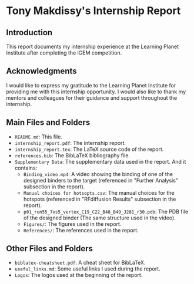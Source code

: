 # Tony Makdissy's Internship Report

## Introduction

This report documents my internship experience at the Learning Planet Institute after completing the iGEM competition.

## Acknowledgments

I would like to express my gratitude to the Learning Planet Institute for providing me with this internship opportunity. I would also like to thank my mentors and colleagues for their guidance and support throughout the internship.

## Main Files and Folders

- `README.md`: This file.
- `internship_report.pdf`: The internship report.
- `internship_report.tex`: The LaTeX source code of the report.
- `references.bib`: The BibLaTeX bibliography file.
- `Supplementary Data`: The supplementary data used in the report. And it contains:
  - `Binding_video.mp4`: A video showing the binding of one of the designed binders to the target (referenced in "Further Analysis" subsection in the report).
  - `Manual choices for hotsopts.csv`: The manual choices for the hotspots (referenced in "RFdiffusion Results" subsection in the report).
  - `p01_run55_7vs5_vertex_C19_C22_B48_B49_J281_r30.pdb`: The PDB file of the designed binder (The same structure used in the video).
  - `Figures/`: The figures used in the report.
  - `References/`: The references used in the report.

## Other Files and Folders

- `biblatex-cheatsheet.pdf`: A cheat sheet for BibLaTeX.
- `useful_links.md`: Some useful links I used during the report.
- `Logos`: The logos used at the beginning of the report.
